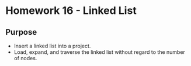 # Homework 16 - Linked List
## Purpose
* Insert a linked list into a project.
* Load, expand, and traverse the linked list without regard to the number of nodes.